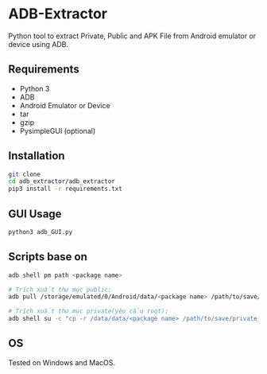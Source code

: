 # ADB-Extractor
Python tool to extract Private, Public and APK File from Android emulator or device using ADB.

## Requirements
- Python 3
- ADB
- Android Emulator or Device
- tar 
- gzip
- PysimpleGUI (optional)

## Installation

```bash
git clone 
cd adb_extractor/adb_extractor
pip3 install -r requirements.txt
```

## GUI Usage

```bash
python3 adb_GUI.py
```

## Scripts base on  

```bash
adb shell pm path <package name>

# Trích xuất thư mục public:
adb pull /storage/emulated/0/Android/data/<package name> /path/to/save/public_data

# Trích xuất thư mục private(yêu cầu root):
adb shell su -c "cp -r /data/data/<package name> /path/to/save/private_data"

```

## OS
Tested on  Windows and MacOS.
